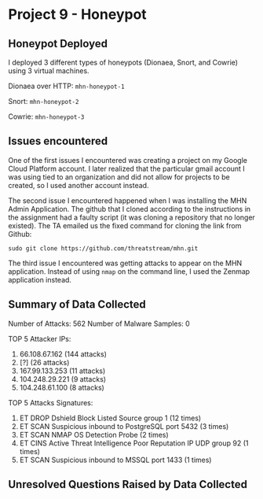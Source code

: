 # Project 9 - Honeypot

## Honeypot Deployed
I deployed 3 different types of honeypots (Dionaea, Snort, and Cowrie) using 3 virtual machines.

Dionaea over HTTP: ``` mhn-honeypot-1 ```

Snort: ``` mhn-honeypot-2 ```

Cowrie: ``` mhn-honeypot-3 ```


## Issues encountered
One of the first issues I encountered was creating a project on my Google Cloud Platform account. I later realized that the particular gmail account I was using tied to an organization and did not allow for projects to be created, so I used another account instead.

The second issue I encountered happened when I was installing the MHN Admin Application. The github that I cloned according to the instructions in the assignment had a faulty script (it was cloning a repository that no longer existed). The TA emailed us the fixed command for cloning the link from Github:

```
sudo git clone https://github.com/threatstream/mhn.git
```

The third issue I encountered was getting attacks to appear on the MHN application. Instead of using ```nmap``` on the command line, I used the Zenmap application instead.

## Summary of Data Collected
Number of Attacks: 562
Number of Malware Samples: 0


TOP 5 Attacker IPs:
1. 66.108.67.162 (144 attacks)
2. [?] (26 attacks)
3. 167.99.133.253 (11 attacks)
4. 104.248.29.221 (9 attacks)  
5. 104.248.61.100 (8 attacks)

TOP 5 Attacks Signatures:
1. ET DROP Dshield Block Listed Source group 1 (12 times)
2. ET SCAN Suspicious inbound to PostgreSQL port 5432 (3 times)
3. ET SCAN NMAP OS Detection Probe (2 times)
4. ET CINS Active Threat Intelligence Poor Reputation IP UDP group 92 (1 times)
5. ET SCAN Suspicious inbound to MSSQL port 1433 (1 times)

## Unresolved Questions Raised by Data Collected

